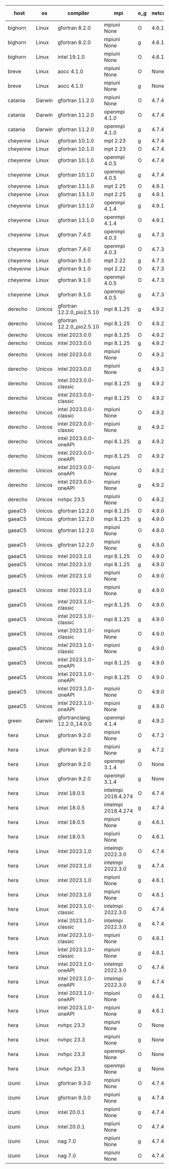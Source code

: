 

| host     | os       | compiler                              | mpi                      | o_g        | netcdf        | build       | u_pass          | u_fail          | s_pass            | s_fail            | e_pass             | e_fail             | nuopc_pass       | nuopc_fail       | artifacts link          |
|----------|----------|---------------------------------------|--------------------------|------------|---------------|-------------|-----------------|-----------------|-------------------|-------------------|--------------------|--------------------|------------------|------------------|-------------------------|
| bighorn | Linux | gfortran 8.2.0 | mpiuni None  | O | 4.6.1  | PASS | 12423 | 0 | 8 | 0 | 44 | 0 | None | None | <a href="https://github.com/esmf-org/esmf-test-artifacts/tree/4cf8c8362720c465d2fede60ae18f4f3ecae2ce7/develop/gfortran/8.2.0/O/mpiuni/None" target="_blank">4cf8c83</a> | 
| bighorn | Linux | gfortran 8.2.0 | mpiuni None  | g | 4.6.1  | PASS | 12423 | 0 | 8 | 0 | 44 | 0 | None | None | <a href="https://github.com/esmf-org/esmf-test-artifacts/tree/0cf7a924db73d53edde4d5324a1619a24c7e8b2e/develop/gfortran/8.2.0/g/mpiuni/None" target="_blank">0cf7a92</a> | 
| bighorn | Linux | intel 19.1.0 | mpiuni None  | O | 4.6.1  | PASS | None | None | None | None | None | None | None | None | <a href="https://github.com/esmf-org/esmf-test-artifacts/tree/619402fe85e2a940ba67b602a18aad4edc7e0a5f/develop/intel/19.1.0/O/mpiuni/None" target="_blank">619402f</a> | 
| breve | Linux | aocc 4.1.0 | mpiuni None  | O | None  | PASS | 12397 | 26 | 8 | 0 | 44 | 0 | None | None | <a href="https://github.com/esmf-org/esmf-test-artifacts/tree/bcf88312ccd9cf37893517d4e005dcf5b7973aaf/develop/aocc/4.1.0/O/mpiuni/None" target="_blank">bcf8831</a> | 
| breve | Linux | aocc 4.1.0 | mpiuni None  | g | None  | PASS | None | None | None | None | None | None | None | None | <a href="https://github.com/esmf-org/esmf-test-artifacts/tree/1d168d6ea48bdf8aa63769fee02fe6cf252ddd82/develop/aocc/4.1.0/g/mpiuni/None" target="_blank">1d168d6</a> | 
| catania | Darwin | gfortran 11.2.0 | mpiuni None  | O | 4.7.4  | PASS | None | None | None | None | None | None | None | None | <a href="https://github.com/esmf-org/esmf-test-artifacts/tree/509e44aa54c7d918cc608fdf86a47dc0a04ecb64/develop/gfortran/11.2.0/O/mpiuni/None" target="_blank">509e44a</a> | 
| catania | Darwin | gfortran 11.2.0 | openmpi 4.1.0  | O | 4.7.4  | PASS | 14058 | 9 | 49 | 0 | 81 | 0 | 47 | 0 | <a href="https://github.com/esmf-org/esmf-test-artifacts/tree/f96c46316afae001efa6e4788d77a635a15ac91a/develop/gfortran/11.2.0/O/openmpi/4.1.0" target="_blank">f96c463</a> | 
| catania | Darwin | gfortran 11.2.0 | openmpi 4.1.0  | g | 4.7.4  | PASS | 14058 | 9 | 49 | 0 | 81 | 0 | 47 | 0 | <a href="https://github.com/esmf-org/esmf-test-artifacts/tree/50f6ccc208dbe68217949251faa5deea018c5a8a/develop/gfortran/11.2.0/g/openmpi/4.1.0" target="_blank">50f6ccc</a> | 
| cheyenne | Linux | gfortran 10.1.0 | mpt 2.23  | g | 4.7.4  | PASS | None | None | None | None | None | None | None | None | <a href="https://github.com/esmf-org/esmf-test-artifacts/tree/61e3c25dd205a0ebf690e8fb19238f813c275cad/develop/gfortran/10.1.0/g/mpt/2.23" target="_blank">61e3c25</a> | 
| cheyenne | Linux | gfortran 10.1.0 | mpt 2.23  | O | 4.7.4  | PASS | None | None | None | None | None | None | None | None | <a href="https://github.com/esmf-org/esmf-test-artifacts/tree/1c2ba46c5a80d335263b252c55454c378b04118c/develop/gfortran/10.1.0/O/mpt/2.23" target="_blank">1c2ba46</a> | 
| cheyenne | Linux | gfortran 10.1.0 | openmpi 4.0.5  | O | 4.7.4  | PASS | 14067 | 0 | 49 | 0 | 81 | 0 | 47 | 0 | <a href="https://github.com/esmf-org/esmf-test-artifacts/tree/874be60717b4f6bdc2d885d39ca3aa9419535183/develop/gfortran/10.1.0/O/openmpi/4.0.5" target="_blank">874be60</a> | 
| cheyenne | Linux | gfortran 10.1.0 | openmpi 4.0.5  | g | 4.7.4  | PASS | 14067 | 0 | 49 | 0 | 81 | 0 | 47 | 0 | <a href="https://github.com/esmf-org/esmf-test-artifacts/tree/795c695ab5ebee7c2449692e09b37ab8b6cdc88e/develop/gfortran/10.1.0/g/openmpi/4.0.5" target="_blank">795c695</a> | 
| cheyenne | Linux | gfortran 13.1.0 | mpt 2.25  | O | 4.9.1  | PASS | None | None | None | None | None | None | None | None | <a href="https://github.com/esmf-org/esmf-test-artifacts/tree/674f77c15c9dd225ca8ee07320bf31945bbf05c8/develop/gfortran/13.1.0/O/mpt/2.25" target="_blank">674f77c</a> | 
| cheyenne | Linux | gfortran 13.1.0 | mpt 2.25  | g | 4.9.1  | PASS | None | None | None | None | None | None | None | None | <a href="https://github.com/esmf-org/esmf-test-artifacts/tree/1777ea562d533ec66c5e8603748846f41130a414/develop/gfortran/13.1.0/g/mpt/2.25" target="_blank">1777ea5</a> | 
| cheyenne | Linux | gfortran 13.1.0 | openmpi 4.1.4  | g | 4.9.1  | PASS | None | None | None | None | None | None | None | None | <a href="https://github.com/esmf-org/esmf-test-artifacts/tree/ea884562856ae2c4534d0668b4461f24f480c4ce/develop/gfortran/13.1.0/g/openmpi/4.1.4" target="_blank">ea88456</a> | 
| cheyenne | Linux | gfortran 13.1.0 | openmpi 4.1.4  | O | 4.9.1  | PASS | None | None | None | None | None | None | None | None | <a href="https://github.com/esmf-org/esmf-test-artifacts/tree/13b4397f9ebf519ed7fd4bc2b6e4ac7330322759/develop/gfortran/13.1.0/O/openmpi/4.1.4" target="_blank">13b4397</a> | 
| cheyenne | Linux | gfortran 7.4.0 | openmpi 4.0.3  | g | 4.7.3  | PASS | 14067 | 0 | 49 | 0 | 81 | 0 | 47 | 0 | <a href="https://github.com/esmf-org/esmf-test-artifacts/tree/47443c3c76b0acee4d5f00986364c2671bf19a0a/develop/gfortran/7.4.0/g/openmpi/4.0.3" target="_blank">47443c3</a> | 
| cheyenne | Linux | gfortran 7.4.0 | openmpi 4.0.3  | O | 4.7.3  | PASS | 14067 | 0 | 49 | 0 | 81 | 0 | 47 | 0 | <a href="https://github.com/esmf-org/esmf-test-artifacts/tree/79b419448b9a2ce289ebb7f9a7adb6cd89ddcc24/develop/gfortran/7.4.0/O/openmpi/4.0.3" target="_blank">79b4194</a> | 
| cheyenne | Linux | gfortran 9.1.0 | mpt 2.22  | g | 4.7.3  | PASS | 14067 | 0 | 49 | 0 | 81 | 0 | 47 | 0 | <a href="https://github.com/esmf-org/esmf-test-artifacts/tree/3c39b26666ebecabfda17432bbfbceb55acdb2ed/develop/gfortran/9.1.0/g/mpt/2.22" target="_blank">3c39b26</a> | 
| cheyenne | Linux | gfortran 9.1.0 | mpt 2.22  | O | 4.7.3  | PASS | 14067 | 0 | 49 | 0 | 81 | 0 | 47 | 0 | <a href="https://github.com/esmf-org/esmf-test-artifacts/tree/f33b7e5c871b3dc4fc95b55e8bfb92209cb4e0e4/develop/gfortran/9.1.0/O/mpt/2.22" target="_blank">f33b7e5</a> | 
| cheyenne | Linux | gfortran 9.1.0 | openmpi 4.0.5  | O | 4.7.3  | PASS | 14067 | 0 | 49 | 0 | 81 | 0 | 47 | 0 | <a href="https://github.com/esmf-org/esmf-test-artifacts/tree/54cb09154c36eab8e6e201214bd3dc9140673838/develop/gfortran/9.1.0/O/openmpi/4.0.5" target="_blank">54cb091</a> | 
| cheyenne | Linux | gfortran 9.1.0 | openmpi 4.0.5  | g | 4.7.3  | PASS | 14067 | 0 | 49 | 0 | 81 | 0 | 47 | 0 | <a href="https://github.com/esmf-org/esmf-test-artifacts/tree/80de972bafb1760ebb0dd322e6ab0cec24aa0a3a/develop/gfortran/9.1.0/g/openmpi/4.0.5" target="_blank">80de972</a> | 
| derecho | Unicos | gfortran 12.2.0_pio2.5.10 | mpi 8.1.25  | g | 4.9.2  | PASS | 14067 | 0 | 49 | 0 | 81 | 0 | 47 | 0 | <a href="https://github.com/esmf-org/esmf-test-artifacts/tree/7af15216292c35150d46269e5e56720a8faa3399/develop/gfortran/12.2.0_pio2.5.10/g/mpi/8.1.25" target="_blank">7af1521</a> | 
| derecho | Unicos | gfortran 12.2.0_pio2.5.10 | mpi 8.1.25  | O | 4.9.2  | PASS | 14067 | 0 | 49 | 0 | 81 | 0 | 47 | 0 | <a href="https://github.com/esmf-org/esmf-test-artifacts/tree/45e94ccd88a3bc3651d63c9a824e73893c95db71/develop/gfortran/12.2.0_pio2.5.10/O/mpi/8.1.25" target="_blank">45e94cc</a> | 
| derecho | Unicos | intel 2023.0.0 | mpi 8.1.25  | O | 4.9.2  | PASS | 14067 | 0 | 49 | 0 | 81 | 0 | 47 | 0 | <a href="https://github.com/esmf-org/esmf-test-artifacts/tree/a9075d0d33d16057b9cfb66131fbd5839331fae5/develop/intel/2023.0.0/O/mpi/8.1.25" target="_blank">a9075d0</a> | 
| derecho | Unicos | intel 2023.0.0 | mpi 8.1.25  | g | 4.9.2  | PASS | 14067 | 0 | 49 | 0 | 81 | 0 | 47 | 0 | <a href="https://github.com/esmf-org/esmf-test-artifacts/tree/7eb6686410de345a9131a4c8d2dbe9b1bca70ccb/develop/intel/2023.0.0/g/mpi/8.1.25" target="_blank">7eb6686</a> | 
| derecho | Unicos | intel 2023.0.0 | mpiuni None  | O | 4.9.2  | PASS | 12423 | 0 | 8 | 0 | 44 | 0 | None | None | <a href="https://github.com/esmf-org/esmf-test-artifacts/tree/0842ae974442a131b57226dab83bddf5a4b2331a/develop/intel/2023.0.0/O/mpiuni/None" target="_blank">0842ae9</a> | 
| derecho | Unicos | intel 2023.0.0 | mpiuni None  | g | 4.9.2  | PASS | 12423 | 0 | 8 | 0 | 44 | 0 | None | None | <a href="https://github.com/esmf-org/esmf-test-artifacts/tree/abff86a842df997409e9c1516d9b0afc9e2b965c/develop/intel/2023.0.0/g/mpiuni/None" target="_blank">abff86a</a> | 
| derecho | Unicos | intel 2023.0.0-classic | mpi 8.1.25  | g | 4.9.2  | PASS | 14067 | 0 | 49 | 0 | 81 | 0 | 47 | 0 | <a href="https://github.com/esmf-org/esmf-test-artifacts/tree/d676b75a28fa28aa0cc8e0d8b23a7493481e94c5/develop/intel/2023.0.0-classic/g/mpi/8.1.25" target="_blank">d676b75</a> | 
| derecho | Unicos | intel 2023.0.0-classic | mpi 8.1.25  | O | 4.9.2  | PASS | 14067 | 0 | 49 | 0 | 81 | 0 | 47 | 0 | <a href="https://github.com/esmf-org/esmf-test-artifacts/tree/7f9d7b27867c8437d6fe7ed8e9e2c220527e91c7/develop/intel/2023.0.0-classic/O/mpi/8.1.25" target="_blank">7f9d7b2</a> | 
| derecho | Unicos | intel 2023.0.0-classic | mpiuni None  | O | 4.9.2  | PASS | 12423 | 0 | 8 | 0 | 44 | 0 | None | None | <a href="https://github.com/esmf-org/esmf-test-artifacts/tree/db0a174affb5ca278353b849dbcf061a81e522fb/develop/intel/2023.0.0-classic/O/mpiuni/None" target="_blank">db0a174</a> | 
| derecho | Unicos | intel 2023.0.0-classic | mpiuni None  | g | 4.9.2  | PASS | 12423 | 0 | 8 | 0 | 44 | 0 | None | None | <a href="https://github.com/esmf-org/esmf-test-artifacts/tree/d399f50b3b66ae58a02c6465be4831f3959f090a/develop/intel/2023.0.0-classic/g/mpiuni/None" target="_blank">d399f50</a> | 
| derecho | Unicos | intel 2023.0.0-oneAPI | mpi 8.1.25  | g | 4.9.2  | PASS | None | None | None | None | None | None | None | None | <a href="https://github.com/esmf-org/esmf-test-artifacts/tree/4742deda1c9a7f21af1793a8324c943572ed86f7/develop/intel/2023.0.0-oneAPI/g/mpi/8.1.25" target="_blank">4742ded</a> | 
| derecho | Unicos | intel 2023.0.0-oneAPI | mpi 8.1.25  | O | 4.9.2  | PASS | 14067 | 0 | 48 | 1 | 81 | 0 | 38 | 9 | <a href="https://github.com/esmf-org/esmf-test-artifacts/tree/a26b8a7269944a9596c748be4156594b7eb40bab/develop/intel/2023.0.0-oneAPI/O/mpi/8.1.25" target="_blank">a26b8a7</a> | 
| derecho | Unicos | intel 2023.0.0-oneAPI | mpiuni None  | O | 4.9.2  | PASS | 12423 | 0 | 8 | 0 | 44 | 0 | None | None | <a href="https://github.com/esmf-org/esmf-test-artifacts/tree/cc4016c40ffd303a91763d8938ab3417355b7cd1/develop/intel/2023.0.0-oneAPI/O/mpiuni/None" target="_blank">cc4016c</a> | 
| derecho | Unicos | intel 2023.0.0-oneAPI | mpiuni None  | g | 4.9.2  | PASS | 12423 | 0 | 8 | 0 | 44 | 0 | None | None | <a href="https://github.com/esmf-org/esmf-test-artifacts/tree/4f8e3392dfd856f57cb0f265da5ef1d58233df20/develop/intel/2023.0.0-oneAPI/g/mpiuni/None" target="_blank">4f8e339</a> | 
| derecho | Unicos | nvhpc 23.5 | mpiuni None  | O | 4.9.2  | PASS | None | None | None | None | None | None | None | None | <a href="https://github.com/esmf-org/esmf-test-artifacts/tree/e29c2dba540d43363d6d404d2b6bc94b9584c58a/develop/nvhpc/23.5/O/mpiuni/None" target="_blank">e29c2db</a> | 
| gaeaC5 | Unicos | gfortran 12.2.0 | mpi 8.1.25  | O | 4.9.0  | PASS | 14067 | 0 | 49 | 0 | 81 | 0 | 47 | 0 | <a href="https://github.com/esmf-org/esmf-test-artifacts/tree/31fdd392638064dc9dbf7a1e2d22f5a91f23dbae/develop/gfortran/12.2.0/O/mpi/8.1.25" target="_blank">31fdd39</a> | 
| gaeaC5 | Unicos | gfortran 12.2.0 | mpi 8.1.25  | g | 4.9.0  | PASS | 14067 | 0 | 49 | 0 | 81 | 0 | 47 | 0 | <a href="https://github.com/esmf-org/esmf-test-artifacts/tree/4fd36904d4934d71f7660c286dc5e074d23980ee/develop/gfortran/12.2.0/g/mpi/8.1.25" target="_blank">4fd3690</a> | 
| gaeaC5 | Unicos | gfortran 12.2.0 | mpiuni None  | O | 4.9.0  | PASS | 12423 | 0 | 8 | 0 | 44 | 0 | None | None | <a href="https://github.com/esmf-org/esmf-test-artifacts/tree/bff2f1aba13acb6f50eefd6798c70f7a28f8cc4d/develop/gfortran/12.2.0/O/mpiuni/None" target="_blank">bff2f1a</a> | 
| gaeaC5 | Unicos | gfortran 12.2.0 | mpiuni None  | g | 4.9.0  | PASS | 12423 | 0 | 8 | 0 | 44 | 0 | None | None | <a href="https://github.com/esmf-org/esmf-test-artifacts/tree/45b55a56dd55073732e09503dc316eca124c7e55/develop/gfortran/12.2.0/g/mpiuni/None" target="_blank">45b55a5</a> | 
| gaeaC5 | Unicos | intel 2023.1.0 | mpi 8.1.25  | O | 4.9.0  | PASS | None | None | None | None | None | None | None | None | <a href="https://github.com/esmf-org/esmf-test-artifacts/tree/e0b79acedb43c0482950af7fc58ae3778803d5bf/develop/intel/2023.1.0/O/mpi/8.1.25" target="_blank">e0b79ac</a> | 
| gaeaC5 | Unicos | intel 2023.1.0 | mpi 8.1.25  | g | 4.9.0  | PASS | 14067 | 0 | 49 | 0 | 81 | 0 | 47 | 0 | <a href="https://github.com/esmf-org/esmf-test-artifacts/tree/ade372f242d6ec882eaa41290e5972c6ef64a5a5/develop/intel/2023.1.0/g/mpi/8.1.25" target="_blank">ade372f</a> | 
| gaeaC5 | Unicos | intel 2023.1.0 | mpiuni None  | O | 4.9.0  | PASS | 12423 | 0 | 8 | 0 | 44 | 0 | None | None | <a href="https://github.com/esmf-org/esmf-test-artifacts/tree/fbc9a714b607a85191ee3877391639e40606aba9/develop/intel/2023.1.0/O/mpiuni/None" target="_blank">fbc9a71</a> | 
| gaeaC5 | Unicos | intel 2023.1.0 | mpiuni None  | g | 4.9.0  | PASS | 12423 | 0 | 8 | 0 | 44 | 0 | None | None | <a href="https://github.com/esmf-org/esmf-test-artifacts/tree/3ca72ddbd0b6767c596ec941656fe43280051c78/develop/intel/2023.1.0/g/mpiuni/None" target="_blank">3ca72dd</a> | 
| gaeaC5 | Unicos | intel 2023.1.0-classic | mpi 8.1.25  | O | 4.9.0  | PASS | 14067 | 0 | 49 | 0 | 81 | 0 | 47 | 0 | <a href="https://github.com/esmf-org/esmf-test-artifacts/tree/8549a166fd67a6255dd2c272df8515bd6a58eeca/develop/intel/2023.1.0-classic/O/mpi/8.1.25" target="_blank">8549a16</a> | 
| gaeaC5 | Unicos | intel 2023.1.0-classic | mpi 8.1.25  | g | 4.9.0  | PASS | 14067 | 0 | 49 | 0 | 81 | 0 | 47 | 0 | <a href="https://github.com/esmf-org/esmf-test-artifacts/tree/ba7cae8e466af7923dcc924f3145ebaf8363aa23/develop/intel/2023.1.0-classic/g/mpi/8.1.25" target="_blank">ba7cae8</a> | 
| gaeaC5 | Unicos | intel 2023.1.0-classic | mpiuni None  | O | 4.9.0  | PASS | 12423 | 0 | 8 | 0 | 44 | 0 | None | None | <a href="https://github.com/esmf-org/esmf-test-artifacts/tree/08f959cb99d218e1e7788236554ffa21592f94f6/develop/intel/2023.1.0-classic/O/mpiuni/None" target="_blank">08f959c</a> | 
| gaeaC5 | Unicos | intel 2023.1.0-classic | mpiuni None  | g | 4.9.0  | PASS | 12423 | 0 | 8 | 0 | 44 | 0 | None | None | <a href="https://github.com/esmf-org/esmf-test-artifacts/tree/595c762b117fc8499c17813e03abe45abf8cf1e5/develop/intel/2023.1.0-classic/g/mpiuni/None" target="_blank">595c762</a> | 
| gaeaC5 | Unicos | intel 2023.1.0-oneAPI | mpi 8.1.25  | g | 4.9.0  | PASS | 14067 | 0 | 49 | 0 | 81 | 0 | 37 | 10 | <a href="https://github.com/esmf-org/esmf-test-artifacts/tree/2df856dcfba5924dd30e37c7c7311aca87324adc/develop/intel/2023.1.0-oneAPI/g/mpi/8.1.25" target="_blank">2df856d</a> | 
| gaeaC5 | Unicos | intel 2023.1.0-oneAPI | mpi 8.1.25  | O | 4.9.0  | PASS | 14067 | 0 | 48 | 1 | 81 | 0 | 37 | 10 | <a href="https://github.com/esmf-org/esmf-test-artifacts/tree/f70f4108963b889715356dcbadc78e7a9a81cdb5/develop/intel/2023.1.0-oneAPI/O/mpi/8.1.25" target="_blank">f70f410</a> | 
| gaeaC5 | Unicos | intel 2023.1.0-oneAPI | mpiuni None  | O | 4.9.0  | PASS | 12423 | 0 | 8 | 0 | 44 | 0 | None | None | <a href="https://github.com/esmf-org/esmf-test-artifacts/tree/d3fb3ccad38ce6d5d592e6f488193af6ed6393f8/develop/intel/2023.1.0-oneAPI/O/mpiuni/None" target="_blank">d3fb3cc</a> | 
| gaeaC5 | Unicos | intel 2023.1.0-oneAPI | mpiuni None  | g | 4.9.0  | PASS | 12423 | 0 | 8 | 0 | 44 | 0 | None | None | <a href="https://github.com/esmf-org/esmf-test-artifacts/tree/e52bd8263ff4aad52ccc13cf9ce9e1f21803fd89/develop/intel/2023.1.0-oneAPI/g/mpiuni/None" target="_blank">e52bd82</a> | 
| green | Darwin | gfortranclang 12.2.0_14.0.0 | openmpi 4.1.4  | g | 4.9.2  | PASS | 14066 | 1 | 49 | 0 | 81 | 0 | 44 | 3 | <a href="https://github.com/esmf-org/esmf-test-artifacts/tree/a95faf8d1fea436db822b48806637845041953b1/develop/gfortranclang/12.2.0_14.0.0/g/openmpi/4.1.4" target="_blank">a95faf8</a> | 
| hera | Linux | gfortran 9.2.0 | mpiuni None  | O | 4.7.2  | PASS | 12423 | 0 | 8 | 0 | 44 | 0 | None | None | <a href="https://github.com/esmf-org/esmf-test-artifacts/tree/6fe342b813d1c7df3e3759825685db15ff11a129/develop/gfortran/9.2.0/O/mpiuni/None" target="_blank">6fe342b</a> | 
| hera | Linux | gfortran 9.2.0 | mpiuni None  | g | 4.7.2  | PASS | 12423 | 0 | 8 | 0 | 44 | 0 | None | None | <a href="https://github.com/esmf-org/esmf-test-artifacts/tree/d3d7e87c5f57367eb54c71f64b74519f65542b69/develop/gfortran/9.2.0/g/mpiuni/None" target="_blank">d3d7e87</a> | 
| hera | Linux | gfortran 9.2.0 | openmpi 3.1.4  | O | None  | PASS | 14067 | 0 | 49 | 0 | 81 | 0 | 46 | 1 | <a href="https://github.com/esmf-org/esmf-test-artifacts/tree/ec55d9abcf1800dae759e53431bc82403d75f9c5/develop/gfortran/9.2.0/O/openmpi/3.1.4" target="_blank">ec55d9a</a> | 
| hera | Linux | gfortran 9.2.0 | openmpi 3.1.4  | g | None  | PASS | 14067 | 0 | 49 | 0 | 81 | 0 | 46 | 1 | <a href="https://github.com/esmf-org/esmf-test-artifacts/tree/f4e6de7d704c86e686a33f90540ab30916b20b45/develop/gfortran/9.2.0/g/openmpi/3.1.4" target="_blank">f4e6de7</a> | 
| hera | Linux | intel 18.0.5 | intelmpi 2018.4.274  | O | 4.7.4  | PASS | 14067 | 0 | 49 | 0 | 81 | 0 | 47 | 0 | <a href="https://github.com/esmf-org/esmf-test-artifacts/tree/b42641b761cd3902244b73d0e537cd70ff447198/develop/intel/18.0.5/O/intelmpi/2018.4.274" target="_blank">b42641b</a> | 
| hera | Linux | intel 18.0.5 | intelmpi 2018.4.274  | g | 4.7.4  | PASS | 14067 | 0 | 49 | 0 | 81 | 0 | 47 | 0 | <a href="https://github.com/esmf-org/esmf-test-artifacts/tree/67970e7359ff66c57f0bb3aac2ce31f18a3396ca/develop/intel/18.0.5/g/intelmpi/2018.4.274" target="_blank">67970e7</a> | 
| hera | Linux | intel 18.0.5 | mpiuni None  | g | 4.6.1  | PASS | 12423 | 0 | 8 | 0 | 44 | 0 | None | None | <a href="https://github.com/esmf-org/esmf-test-artifacts/tree/c88a554a8f71eef062701a29eb9fb72fa5097b0b/develop/intel/18.0.5/g/mpiuni/None" target="_blank">c88a554</a> | 
| hera | Linux | intel 18.0.5 | mpiuni None  | O | 4.6.1  | PASS | 12423 | 0 | 8 | 0 | 44 | 0 | None | None | <a href="https://github.com/esmf-org/esmf-test-artifacts/tree/8f218c40ddd5a02bfa4df93d157905c21612bead/develop/intel/18.0.5/O/mpiuni/None" target="_blank">8f218c4</a> | 
| hera | Linux | intel 2023.1.0 | intelmpi 2022.3.0  | O | 4.7.4  | PASS | 14067 | 0 | 49 | 0 | 81 | 0 | 47 | 0 | <a href="https://github.com/esmf-org/esmf-test-artifacts/tree/66298bcad433c00e711dd8bd52a57582197eac53/develop/intel/2023.1.0/O/intelmpi/2022.3.0" target="_blank">66298bc</a> | 
| hera | Linux | intel 2023.1.0 | intelmpi 2022.3.0  | g | 4.7.4  | PASS | 14067 | 0 | 49 | 0 | 81 | 0 | 47 | 0 | <a href="https://github.com/esmf-org/esmf-test-artifacts/tree/653ef275b1eff46f286a5e2544d949e801f87abe/develop/intel/2023.1.0/g/intelmpi/2022.3.0" target="_blank">653ef27</a> | 
| hera | Linux | intel 2023.1.0 | mpiuni None  | g | 4.6.1  | PASS | 12423 | 0 | 8 | 0 | 44 | 0 | None | None | <a href="https://github.com/esmf-org/esmf-test-artifacts/tree/04aa690e4e16296d1151e67444dcbda579e38d3b/develop/intel/2023.1.0/g/mpiuni/None" target="_blank">04aa690</a> | 
| hera | Linux | intel 2023.1.0 | mpiuni None  | O | 4.6.1  | PASS | 12423 | 0 | 8 | 0 | 44 | 0 | None | None | <a href="https://github.com/esmf-org/esmf-test-artifacts/tree/3a34e8c20094f14ebdd83475e948eeae67ef4c51/develop/intel/2023.1.0/O/mpiuni/None" target="_blank">3a34e8c</a> | 
| hera | Linux | intel 2023.1.0-classic | intelmpi 2022.3.0  | O | 4.7.4  | PASS | 14067 | 0 | 49 | 0 | 81 | 0 | 47 | 0 | <a href="https://github.com/esmf-org/esmf-test-artifacts/tree/4ce9e710d17697b4f0cbc487fb54803329d069fe/develop/intel/2023.1.0-classic/O/intelmpi/2022.3.0" target="_blank">4ce9e71</a> | 
| hera | Linux | intel 2023.1.0-classic | intelmpi 2022.3.0  | g | 4.7.4  | PASS | 14067 | 0 | 49 | 0 | 81 | 0 | 47 | 0 | <a href="https://github.com/esmf-org/esmf-test-artifacts/tree/2f2dce4f31c2c6d09282bd5c50c1638a8f73583e/develop/intel/2023.1.0-classic/g/intelmpi/2022.3.0" target="_blank">2f2dce4</a> | 
| hera | Linux | intel 2023.1.0-classic | mpiuni None  | O | 4.6.1  | PASS | 12423 | 0 | 8 | 0 | 44 | 0 | None | None | <a href="https://github.com/esmf-org/esmf-test-artifacts/tree/14ccfd1f4b53741b302f6355cda36c7d9bfbeb28/develop/intel/2023.1.0-classic/O/mpiuni/None" target="_blank">14ccfd1</a> | 
| hera | Linux | intel 2023.1.0-classic | mpiuni None  | g | 4.6.1  | PASS | 12423 | 0 | 8 | 0 | 44 | 0 | None | None | <a href="https://github.com/esmf-org/esmf-test-artifacts/tree/5a287120a8f73c92201b0d071cb7c903d7f9bf46/develop/intel/2023.1.0-classic/g/mpiuni/None" target="_blank">5a28712</a> | 
| hera | Linux | intel 2023.1.0-oneAPI | intelmpi 2022.3.0  | O | 4.7.4  | FAIL | None | None | None | None | None | None | None | None | <a href="https://github.com/esmf-org/esmf-test-artifacts/tree/88f3c2164ba7ebff57868a159fb231050bc05b15/develop/intel/2023.1.0-oneAPI/O/intelmpi/2022.3.0" target="_blank">88f3c21</a> | 
| hera | Linux | intel 2023.1.0-oneAPI | intelmpi 2022.3.0  | g | 4.7.4  | PASS | 14067 | 0 | 49 | 0 | 81 | 0 | 37 | 10 | <a href="https://github.com/esmf-org/esmf-test-artifacts/tree/ca3438131cb421ecfe03a2b8afef5aea7ee8cf82/develop/intel/2023.1.0-oneAPI/g/intelmpi/2022.3.0" target="_blank">ca34381</a> | 
| hera | Linux | intel 2023.1.0-oneAPI | mpiuni None  | O | 4.6.1  | FAIL | None | None | None | None | None | None | None | None | <a href="https://github.com/esmf-org/esmf-test-artifacts/tree/c55f568f8431fbc2eb0b0fa8976f711866cb1b15/develop/intel/2023.1.0-oneAPI/O/mpiuni/None" target="_blank">c55f568</a> | 
| hera | Linux | intel 2023.1.0-oneAPI | mpiuni None  | g | 4.6.1  | PASS | 12423 | 0 | 8 | 0 | 44 | 0 | None | None | <a href="https://github.com/esmf-org/esmf-test-artifacts/tree/5e81e1e3527c59cd6620bcad1e0022f735886b38/develop/intel/2023.1.0-oneAPI/g/mpiuni/None" target="_blank">5e81e1e</a> | 
| hera | Linux | nvhpc 23.3 | mpiuni None  | O | None  | PASS | 12421 | 2 | 8 | 0 | 44 | 0 | None | None | <a href="https://github.com/esmf-org/esmf-test-artifacts/tree/191d93a2fa0bc9330668d8c0cde7605f752bb080/develop/nvhpc/23.3/O/mpiuni/None" target="_blank">191d93a</a> | 
| hera | Linux | nvhpc 23.3 | mpiuni None  | g | None  | PASS | 12423 | 0 | 8 | 0 | 44 | 0 | None | None | <a href="https://github.com/esmf-org/esmf-test-artifacts/tree/198743b815d8d50e8ac783afa151a8def6a4c754/develop/nvhpc/23.3/g/mpiuni/None" target="_blank">198743b</a> | 
| hera | Linux | nvhpc 23.3 | openmpi None  | O | None  | PASS | None | None | None | None | None | None | None | None | <a href="https://github.com/esmf-org/esmf-test-artifacts/tree/58f61f6c2fb49b2cc5487aaadbde3ef5c373be21/develop/nvhpc/23.3/O/openmpi/None" target="_blank">58f61f6</a> | 
| hera | Linux | nvhpc 23.3 | openmpi None  | g | None  | PASS | None | None | None | None | None | None | None | None | <a href="https://github.com/esmf-org/esmf-test-artifacts/tree/5d7fb594b7597f0ae3605a7ccae31c76821e92e7/develop/nvhpc/23.3/g/openmpi/None" target="_blank">5d7fb59</a> | 
| izumi | Linux | gfortran 9.3.0 | mpiuni None  | O | 4.7.4  | PASS | 12423 | 0 | 8 | 0 | 44 | 0 | None | None | <a href="https://github.com/esmf-org/esmf-test-artifacts/tree/6c81b3a987e2fd01d9ccdba281707f86a5fa6e38/develop/gfortran/9.3.0/O/mpiuni/None" target="_blank">6c81b3a</a> | 
| izumi | Linux | gfortran 9.3.0 | mpiuni None  | g | 4.7.4  | PASS | 12423 | 0 | 8 | 0 | 44 | 0 | None | None | <a href="https://github.com/esmf-org/esmf-test-artifacts/tree/8e99d945a38c71503eee2ba495038877f3cccf0d/develop/gfortran/9.3.0/g/mpiuni/None" target="_blank">8e99d94</a> | 
| izumi | Linux | intel 20.0.1 | mpiuni None  | g | 4.7.4  | PASS | 12423 | 0 | 8 | 0 | 44 | 0 | None | None | <a href="https://github.com/esmf-org/esmf-test-artifacts/tree/ab69a3963756c53ae89bbef9261f243648e38c6e/develop/intel/20.0.1/g/mpiuni/None" target="_blank">ab69a39</a> | 
| izumi | Linux | intel 20.0.1 | mpiuni None  | O | 4.7.4  | PASS | 12423 | 0 | 8 | 0 | 44 | 0 | None | None | <a href="https://github.com/esmf-org/esmf-test-artifacts/tree/bc39d61e74e6b870e84757d3f44284e92907a42b/develop/intel/20.0.1/O/mpiuni/None" target="_blank">bc39d61</a> | 
| izumi | Linux | nag 7.0 | mpiuni None  | g | 4.7.4  | PASS | 12423 | 0 | 8 | 0 | 44 | 0 | None | None | <a href="https://github.com/esmf-org/esmf-test-artifacts/tree/94bdab8838bef8e001da598e3fa4453b91ea143c/develop/nag/7.0/g/mpiuni/None" target="_blank">94bdab8</a> | 
| izumi | Linux | nag 7.0 | mpiuni None  | O | 4.7.4  | PASS | 12423 | 0 | 8 | 0 | 44 | 0 | None | None | <a href="https://github.com/esmf-org/esmf-test-artifacts/tree/860c564b78d9b331b7d406e3e00a1559d8a5b7e0/develop/nag/7.0/O/mpiuni/None" target="_blank">860c564</a> | 
